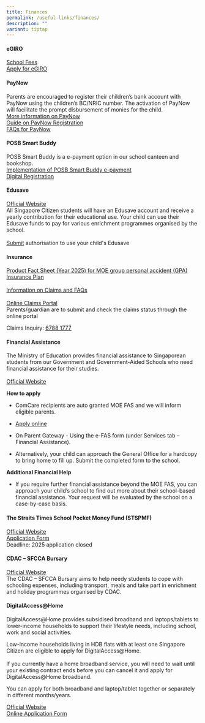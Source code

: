 ```yaml
---
title: Finances
permalink: /useful-links/finances/
description: ""
variant: tiptap
---
```

<h4>eGIRO</h4>
<p><a href="https://www.moe.gov.sg/financial-matters/fees" rel="noopener nofollow" target="_blank">School Fees</a>
<br><a href="https://www.moe.gov.sg/financial-matters/fees/egiro" rel="noopener nofollow" target="_blank">Apply for eGIRO</a>
</p>
<h4>PayNow</h4>
<p>Parents are encouraged to register their children’s bank account with
PayNow using the children’s BC/NRIC number. The activation of PayNow will
facilitate the prompt disbursement of monies for the child.
<br><a href="https://www.abs.org.sg/PayNow" rel="noopener nofollow" target="_blank">More information on PayNow</a>
<br><a href="/files/PayNow/Guide on PayNow Registration.pdf" rel="noopener nofollow" target="_blank">Guide on PayNow Registration</a>
<br><a href="/files/PayNow/FAQs for PayNow.pdf" rel="noopener nofollow" target="_blank">FAQs for PayNow</a>
</p>
<h4>POSB Smart Buddy</h4>
<p>POSB Smart Buddy is a e-payment option in our school canteen and bookshop.
<br><a href="/files/Smartbuddy/Implementation_of_POSB_Smart_Buddy_e_payment_for_School_Canteen_and_Bookshop.pdf" rel="noopener nofollow" target="_blank">Implementation of POSB Smart Buddy e-payment</a>
<br><a href="/files/Smartbuddy/Digital_Registration_Letter.pdf" rel="noopener nofollow" target="_blank">Digital Registration</a>
</p>
<h4>Edusave</h4>
<p><a href="https://www.moe.gov.sg/financial-matters/edusave-account" rel="noopener nofollow" target="_blank">Official Website</a>
<br>All Singapore Citizen students will have an Edusave account and receive
a yearly contribution for their educational use. Your child can use their
Edusave funds to pay for various enrichment programmes organised by the
school.
<br>
<br><a href="https://go.gov.sg/edusaveformsgso" rel="noopener noreferrer nofollow" target="_blank">Submit</a> authorisation
to use your child's Edusave</p>
<h4>Insurance</h4>
<p><a href="/files/Insurance/Product_Fact_Sheet__Year_2025__for_MOE_group_personal_accident__GPA__Insurance_Plan.pdf" rel="noopener nofollow" target="_blank">Product Fact Sheet (Year 2025) for MOE group personal accident (GPA) Insurance Plan</a>
<br>
<br><a href="https://www.income.com.sg/group-insurance-for-schools-and-centres-and-moe/group-personal-accident-for-students" rel="noopener nofollow" target="_blank">Information on Claims and FAQs</a>
<br>
<br><a href="https://studentgpa.incomegroupins.com.sg/#/" rel="noopener nofollow" target="_blank">Online Claims Portal</a>
<br>Parents/guardian are to submit and check the claims status through the
online portal</p>
<p>Claims Inquiry: <a href="tel:67881777" rel="noopener nofollow" target="_blank"><u>6788 1777</u></a>
</p>
<h4>Financial Assistance</h4>
<p>The Ministry of Education provides financial assistance to Singaporean
students from our Government and Government-Aided Schools who need financial
assistance for their studies.
<br>
<br><a href="https://www.moe.gov.sg/financial-matters/financial-assistance" rel="noopener noreferrer nofollow" target="_blank">Official Website</a>
</p>
<p><strong>How to apply</strong>
</p>
<ul data-tight="true" class="tight">
<li>
<p>ComCare recipients are auto granted MOE FAS and we will inform eligible
parents.</p>
</li>
<li>
<p><a href="https://go.gov.sg/moe-efasggas" rel="noopener noreferrer nofollow" target="_blank">Apply online</a>
</p>
</li>
<li>
<p>On Parent Gateway - Using the e-FAS form (under Services tab – Financial
Assistance).</p>
</li>
<li>
<p>Alternatively, your child can approach the General Office for a hardcopy
to bring home to fill up. Submit the completed form to the school.</p>
</li>
</ul>
<p><strong>Additional Financial Help</strong>
</p>
<ul data-tight="true" class="tight">
<li>
<p>If you require further financial assistance beyond the MOE FAS, you can
approach your child’s school to find out more about their school-based
financial assistance. Your request will be evaluated by the school on a
case-by-case basis.</p>
</li>
</ul>
<h4>The Straits Times School Pocket Money Fund (STSPMF)</h4>
<p><a href="https://www.spmf.org.sg/" rel="noopener noreferrer nofollow" target="_blank">Official Website</a>
<br><a href="/files/FAS/STSPMF.pdf" rel="noopener nofollow" target="_blank">Application Form</a>
<br>Deadline: 2025 application closed</p>
<h4>CDAC – SFCCA Bursary</h4>
<p><a href="https://www.cdac.org.sg/developing-students/assistance-support/cdac-sfcca-bursary/" rel="noopener noreferrer nofollow" target="_blank">Official Website</a> 
<br>The CDAC – SFCCA Bursary aims to help needy students to cope with schooling
expenses, including transport, meals and take part in enrichment and holiday
programmes organised by CDAC.</p>
<h4>DigitalAccess@Home</h4>
<p>DigitalAccess@Home provides subsidised broadband and laptops/tablets to
lower-income households to support their lifestyle needs, including school,
work and social activities.</p>
<p>Low-income households living in HDB flats with at least one Singapore
Citizen are eligible to apply for DigitalAccess@Home.
<br>
<br>If you currently have a home broadband service, you will need to wait
until your existing contract ends before you can cancel it and apply for
DigitalAccess@Home broadband.</p>
<p>You can apply for both broadband and laptop/tablet together or separately
in different months/years.</p>
<p><a href="https://www.imda.gov.sg/how-we-can-help/digital-access-at-home" rel="noopener noreferrer nofollow" target="_blank">Official Website</a> 
<br><a href="https://eservice.imda.gov.sg/das/singpasslogin?strParam=login%C2%ACprotected=true" rel="noopener noreferrer nofollow" target="_blank">Online Application Form</a>
</p>